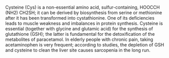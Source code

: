 Cysteine (Cys) is a non-essential amino acid, sulfur-containing, HOOCCH (NH2) CH2SH; it can be derived by biosynthesis from serine or methionine after it has been transformed into cystathionine. One of its deficiencies leads to muscle weakness and imbalances in protein synthesis. Cysteine is essential (together with glycine and glutamic acid) for the synthesis of glutathione (GSH); the latter is fundamental for the detoxification of the metabolites of paracetamol. In elderly people with chronic pain, taking acetaminophen is very frequent; according to studies, the depletion of GSH and cysteine to clean the liver site causes sarcopenia in the long run.